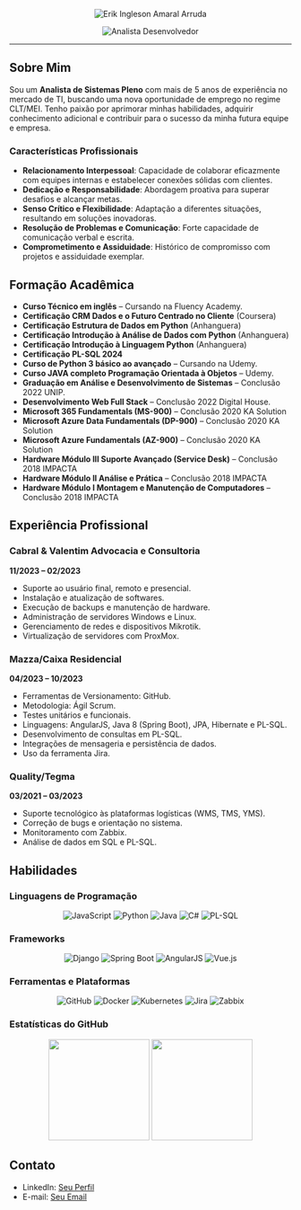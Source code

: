 <p align="center">
  <img align="center" src="/assets/erik-arruda.png" alt="Erik Ingleson Amaral Arruda" />
</p>

<p align="center">
  <img align="center" src="https://readme-typing-svg.demolab.com?font=Red+Hat+Display&weight=700&size=24&pause=2000&color=0153FF&background=FFE2E200&center=true&random=false&width=550&lines=Analista+Desenvolvedor+Pleno" alt="Analista Desenvolvedor" />
</p>

---

## Sobre Mim

Sou um **Analista de Sistemas Pleno** com mais de 5 anos de experiência no mercado de TI, buscando uma nova oportunidade de emprego no regime CLT/MEI. Tenho paixão por aprimorar minhas habilidades, adquirir conhecimento adicional e contribuir para o sucesso da minha futura equipe e empresa.

### Características Profissionais

- **Relacionamento Interpessoal**: Capacidade de colaborar eficazmente com equipes internas e estabelecer conexões sólidas com clientes.
- **Dedicação e Responsabilidade**: Abordagem proativa para superar desafios e alcançar metas.
- **Senso Crítico e Flexibilidade**: Adaptação a diferentes situações, resultando em soluções inovadoras.
- **Resolução de Problemas e Comunicação**: Forte capacidade de comunicação verbal e escrita.
- **Comprometimento e Assiduidade**: Histórico de compromisso com projetos e assiduidade exemplar.

## Formação Acadêmica

- **Curso Técnico em inglês** – Cursando na Fluency Academy.
- **Certificação CRM Dados e o Futuro Centrado no Cliente** (Coursera)
- **Certificação Estrutura de Dados em Python** (Anhanguera)
- **Certificação Introdução à Análise de Dados com Python** (Anhanguera)
- **Certificação Introdução à Linguagem Python** (Anhanguera)
- **Certificação PL-SQL 2024**
- **Curso de Python 3 básico ao avançado** – Cursando na Udemy.
- **Curso JAVA completo Programação Orientada à Objetos** – Udemy.
- **Graduação em Análise e Desenvolvimento de Sistemas** – Conclusão 2022 UNIP.
- **Desenvolvimento Web Full Stack** – Conclusão 2022 Digital House.
- **Microsoft 365 Fundamentals (MS-900)** – Conclusão 2020 KA Solution
- **Microsoft Azure Data Fundamentals (DP-900)** – Conclusão 2020 KA Solution
- **Microsoft Azure Fundamentals (AZ-900)** – Conclusão 2020 KA Solution
- **Hardware Módulo III Suporte Avançado (Service Desk)** – Conclusão 2018 IMPACTA
- **Hardware Módulo II Análise e Prática** – Conclusão 2018 IMPACTA
- **Hardware Módulo I Montagem e Manutenção de Computadores** – Conclusão 2018 IMPACTA

## Experiência Profissional

### Cabral & Valentim Advocacia e Consultoria
**11/2023 – 02/2023**

- Suporte ao usuário final, remoto e presencial.
- Instalação e atualização de softwares.
- Execução de backups e manutenção de hardware.
- Administração de servidores Windows e Linux.
- Gerenciamento de redes e dispositivos Mikrotik.
- Virtualização de servidores com ProxMox.

### Mazza/Caixa Residencial
**04/2023 – 10/2023**

- Ferramentas de Versionamento: GitHub.
- Metodologia: Ágil Scrum.
- Testes unitários e funcionais.
- Linguagens: AngularJS, Java 8 (Spring Boot), JPA, Hibernate e PL-SQL.
- Desenvolvimento de consultas em PL-SQL.
- Integrações de mensageria e persistência de dados.
- Uso da ferramenta Jira.

### Quality/Tegma
**03/2021 – 03/2023**

- Suporte tecnológico às plataformas logísticas (WMS, TMS, YMS).
- Correção de bugs e orientação no sistema.
- Monitoramento com Zabbix.
- Análise de dados em SQL e PL-SQL.

## Habilidades

### Linguagens de Programação

<p align="center">
  <img alt="JavaScript" src="https://img.shields.io/badge/JavaScript-F7DF1E?style=for-the-badge&logo=javascript&logoColor=black">
  <img alt="Python" src="https://img.shields.io/badge/python-3670A0?style=for-the-badge&logo=python&logoColor=white">
  <img alt="Java" src="https://img.shields.io/badge/java-%23ED8B00.svg?style=for-the-badge&logo=openjdk&logoColor=white">
  <img alt="C#" src="https://img.shields.io/badge/c%23-239120?style=for-the-badge&logo=c-sharp&logoColor=white">
  <img alt="PL-SQL" src="https://img.shields.io/badge/PL--SQL-FFFFFF?style=for-the-badge&logo=oracle&logoColor=black">
</p>

### Frameworks

<p align="center">
  <img alt="Django" src="https://img.shields.io/badge/django-%23092E20.svg?style=for-the-badge&logo=django&logoColor=white">
  <img alt="Spring Boot" src="https://img.shields.io/badge/spring%20boot-6DB33F?style=for-the-badge&logo=spring%20boot&logoColor=white">
  <img alt="AngularJS" src="https://img.shields.io/badge/angularjs-%23E23237.svg?style=for-the-badge&logo=angularjs&logoColor=white">
  <img alt="Vue.js" src="https://img.shields.io/badge/Vue.js-35495E?style=for-the-badge&logo=vue.js&logoColor=4FC08D">
</p>

### Ferramentas e Plataformas

<p align="center">
  <img alt="GitHub" src="https://img.shields.io/badge/github-%23121011.svg?style=for-the-badge&logo=github&logoColor=white">
  <img alt="Docker" src="https://img.shields.io/badge/docker-%230db7ed.svg?style=for-the-badge&logo=docker&logoColor=white">
  <img alt="Kubernetes" src="https://img.shields.io/badge/kubernetes-%23326ce5.svg?style=for-the-badge&logo=kubernetes&logoColor=white">
  <img alt="Jira" src="https://img.shields.io/badge/jira-%230A0FFF.svg?style=for-the-badge&logo=jira&logoColor=white">
  <img alt="Zabbix" src="https://img.shields.io/badge/zabbix-%23CC0000.svg?style=for-the-badge&logo=zabbix&logoColor=white">
</p>

### Estatísticas do GitHub

<p align="center">
  <img height="180cm" src="https://github-readme-stats.vercel.app/api?username=erikarruda&include_all_commits=true&show_icons=true&count_private=true&role=OWNER,ORGANIZATION_MEMBER,COLLABORATOR&include_orgs=true">
  <img height="180em" src="https://github-readme-stats.vercel.app/api/top-langs/?username=erikarruda&langs_count=4&count_private=true"/>
</p>

## Contato

- LinkedIn: [Seu Perfil](https://www.linkedin.com/in/erikarruda)
- E-mail: [Seu Email](mailto:seuemail@example.com)
